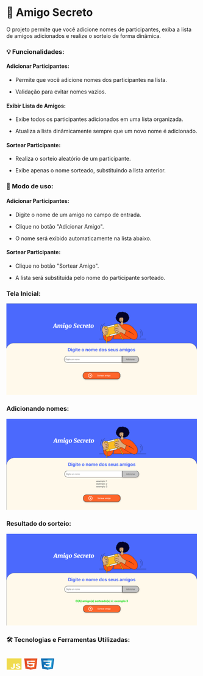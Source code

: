 # 🎁 Amigo Secreto 
O projeto permite que você adicione nomes de participantes, exiba a lista de amigos adicionados e realize o sorteio de forma dinâmica.

### 💡 Funcionalidades:
#### Adicionar Participantes:

- Permite que você adicione nomes dos participantes na lista.

- Validação para evitar nomes vazios.

#### Exibir Lista de Amigos:

- Exibe todos os participantes adicionados em uma lista organizada.

- Atualiza a lista dinâmicamente sempre que um novo nome é adicionado.

#### Sortear Participante:

- Realiza o sorteio aleatório de um participante.

- Exibe apenas o nome sorteado, substituindo a lista anterior.

### 📨 Modo de uso:

#### Adicionar Participantes:

- Digite o nome de um amigo no campo de entrada.

- Clique no botão "Adicionar Amigo".

- O nome será exibido automaticamente na lista abaixo.

#### Sortear Participante:

- Clique no botão "Sortear Amigo".

- A lista será substituída pelo nome do participante sorteado.

### Tela Inicial:
<div>
  <img src="https://github.com/Yumi-giuliA/AmigoSecreto/blob/main/img/exemplo.png?raw=true" width="500px"/>
</div> 

### Adicionando nomes:
<div>
  <img src="https://github.com/Yumi-giuliA/AmigoSecreto/blob/main/img/exemplo%202.png?raw=true" width="500px"/>
</div> 

### Resultado do sorteio:
<div>
  <img src="https://github.com/Yumi-giuliA/AmigoSecreto/blob/main/img/exemplo%203%20.png?raw=true" width="500px"/>
</div> 

### 🛠 Tecnologias e Ferramentas Utilizadas:
<div style="display: inline_block"><br>
  <img align="center" alt="JS" height="30" width="40" src="https://raw.githubusercontent.com/devicons/devicon/master/icons/javascript/javascript-plain.svg">
  <img align="center" alt="HTML" height="30" width="40" src="https://raw.githubusercontent.com/devicons/devicon/master/icons/html5/html5-original.svg">
  <img align="center" alt="CSS" height="30" width="40" src="https://raw.githubusercontent.com/devicons/devicon/master/icons/css3/css3-original.svg">
</div>





